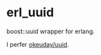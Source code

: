 erl_uuid
========

boost::uuid wrapper for erlang.

I perfer [okeuday/uuid](https://github.com/okeuday/uuid).
